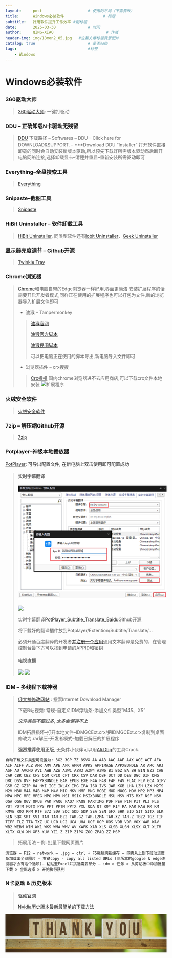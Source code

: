 ```yaml
---
layout:     post   				    # 使用的布局（不需要改）
title:      Windows必装软件 				# 标题 
subtitle:   好用软件提升工作效率 #副标题
date:       2025-03-30 				# 时间
author:     QING-XIAO						# 作者
header-img: img/18mon2_05.jpg 	#这篇文章标题背景图片
catalog: true 						# 是否归档
tags:								#标签
    - Windows
---
```



  
# Windows必装软件

### 360驱动大师

> [360驱动大师](http://dm.weishi.360.cn/home.html): 一键打驱动

### DDU – 正确卸载N卡驱动无残留

> [DDU](https://www.wagnardsoft.com/) 下载路径 – Softwares – DDU – Click here for DOWNLOAD&SUPPORT. – ***Download DDU “Installer”
打开软件直接卸载的同时会自动安装新版本驱动,所以预先下载好所需版本驱动然后断开电脑网络连接,选择卸载显卡–清楚并重启–重新安装所需驱动即可

### Everything–全盘搜索工具

> [Everything](https://www.voidtools.com/zh-cn/) 

### Snipaste–截图工具

> [Snipaste](https://zh.snipaste.com/)

### HiBit Uninstaller – 软件卸载工具

> [HiBit Uninstaller](https://www.hibitsoft.ir/), 同类型软件还有[Iobit Uninstaller](https://baideye.lanzout.com/iVB492eemuxg)、[Geek Uninstaller](https://geekuninstaller.com/)

### 显示器亮度调节 – Github开源

> [Twinkle Tray](https://twinkletray.com/)

### Chrome浏览器

>[Chrome](https://www.google.cn/chrome/index.html)和电脑自带的Edge浏览器一样好用,界面更简洁
安装扩展程序的话需要开启开发者模式,同样正在使用的扩展程序也可以打包为文件,新的浏览器导入扩展文件即可
> 
> - 油猴 – Tampermonkey
>> [油猴官网](https://www.tampermonkey.net/index.php?browser=chrome&ext=dhdg)
>>
>> [油猴官方脚本](https://greasyfork.org/zh-CN) 
>>
>> [油猴民间脚本](https://sleazyfork.org/zh-CN)
>>
>> 可以把电脑正在使用的脚本导出,新电脑导入文件即可
> - 浏览器插件 – crx搜搜
>> [Crx搜搜](https://www.crxsoso.com/) 国内chrome浏览器进不去应用商店,可以下载crx文件本地安装
>> ![扩展程序](/img/post-extension-program.jpg "扩展程序")
            
### 火绒安全软件

> [火绒安全软件](https://www.huorong.cn/)

### 7zip – 解压缩Github开源

> [7zip](https://7-zip.org/)

### Potplayer–神级本地播放器

[PotPlayer](http://potplayer.tv/?lang=zh_CN): 可导出配置文件, 在新电脑上双击使用即可配置成功

> #### 实时字幕翻译
> ![1](https://github.com/QING-XIAO/QING-XIAO.github.io/blob/main/img/20250330/img1.jpg)
>   
> ![](https://api2.mubu.com/v3/document_image/30633785_bf22d4ad-b5fe-4570-8220-0d1174b3ab95.png)
>  
> 实时字幕翻译[PotPlayer_Subtitle_Translate_Baidu](https://github.com/fjqingyou/PotPlayer_Subtitle_Translate_Baidu)Github开源
> 
> 将下载好的翻译插件放到Potplayer/Extention/Subtitle/Translate/…
> 
> 必须开通百度翻译的开发者[并注册一个应用](https://api.fanyi.baidu.com/api/trans/product/desktop)通用文本翻译是免费的，在管理控制台最下方可以找到申请的APPID和密钥
> 
> #### 电视直播
> ![](https://api2.mubu.com/v3/document_image/30633785_bb266f92-80a7-4788-9823-c1776ed060de.png)
> ![](https://api2.mubu.com/v3/document_image/30633785_500b6506-63a1-4357-9a1e-5fc3fd55acc7.png)

    
### IDM – 多线程下载神器

> [俄大神修改网站](https://lrepacks.net/) : 搜索Internet Download Manager
>
> 下载B站视频: 常规-自定义IDM浮动条-添加文件类型”M4S、XS”
>
> ***文件类型不要过多, 太多会保存不上***
> 
> IDM拓展损坏–打开本地文件–IDMGCExt.crx/把IDMGCExt.crx复制到桌面修改为.rar解压–开发者模式–加载已解压的扩展程序
> 
> **强烈推荐使用正版**, 无条件小伙伴可以用[Ali.Dbg](https://idm.ckk.ir/)的工具Crack.

```
自动下载文件类型可设置为: 3G2 3GP 7Z 8SVX AA AAB AAC AAF AAX ACE ACT AFA AIF AIFF ALZ AMR AMV APE APK APKM APKS APPIMAGE APPXBUNDLE AR ARC ARJ ASF AU AVCHD AVI AWB AZW AZW1 AZW3 AZW4 AZW6 B1 B6Z BA BH BIN BZ2 CAB CAR CBR CBZ CFS CGM CPIO CPT CRX CSV DAR DBF DCT DD DEB DGC DIF DMG DRC DSS DVF EAPPXBUNDLE EAR EPUB EXE F4A F4B F4P F4V FLAC FLV GCA GIFV GSM GZ GZIP HA HKI ICE IKLAX IMG IPA ISO IVS JAR KGB LHA LZH LZX M2TS M2V M3U M4A M4B M4P M4V MID MKV MMF MNG MOBI MOD MOGG MOV MP2 MP3 MP4 MPA MPC MPE MPEG MPG MPV MSI MSIX MSIXBUNDLE MSU MSV MTS MXF NSF NSV OGA OGG OGV OPUS PAK PAQ6 PAQ7 PAQ8 PARTIMG PDF PEA PIM PIT PLJ PLS POT POTM POTX PPS PPT PPTM PPTX PXL QDA QT R0* R1* RA RAR RAW RK RM RMVB ROQ RPM RTF S7Z SDA SDC SDD SDP SEA SEN SFX SHK SID SIT SITX SLK SLN SQX SRT SVI TAR TAR.BZ2 TAR.GZ TAR.LZMA TAR.XZ TAR.Z TBZ2 TGZ TIF TIFF TLZ TTA TXZ UC UC0 UC2 UCA UHA UOF UOP UOS VOB VOR VOX WAR WAV WB2 WEBM WIM WK1 WKS WMA WMV WV XAPK XAR XLS XLSB XLSM XLSX XLT XLTM XLTX XLW XM XP3 YUV YZ1 Z ZIP ZIPX ZOO ZPAQ ZZ MSP
```


> 拓展用法 – 例: 批量下载网页图片

```
浏览器 – F12 – network – .jpg – ctrl + F5强制刷新缓存 – 网页从上到下拉动进度条加载出全部图片 – 右键copy - copy all listed URLs (高版本的google & edge浏览器才会有这个选项)– 粘贴至Excel并挑选需要部分 – idm > 任务 > 从剪贴板中添加批量下载 > 全部选择 > 开始执行队列
```

### N卡驱动 & 历史版本

> [驱动官网](https://www.nvidia.cn/geforce/drivers/) 
>
> [Nvidia历史版本最新最简单的下载方法](https://www.bilibili.com/opus/880876884539211896)

![ByeBye](/img/thank-you.jpg "Thank you!")